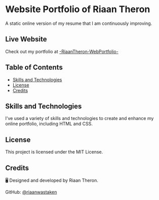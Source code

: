 # Website Portfolio of Riaan Theron

A static online version of my resume that I am continuously improving.

## Live Website

Check out my portfolio at [-RiaanTheron-WebPortfolio-](https://riaanwastaken.github.io/-RiaanTheron-WebPortfolio-/)

## Table of Contents

- [Skills and Technologies](#skills-and-technologies)
- [License](#license)
- [Credits](#credits)

## Skills and Technologies

I've used a variety of skills and technologies to create and enhance my online portfolio, including HTML and CSS.

## License

This project is licensed under the MIT License.

## Credits

🖥️ Designed and developed by Riaan Theron.

GitHub: [@riaanwastaken](https://github.com/riaanwastaken)

